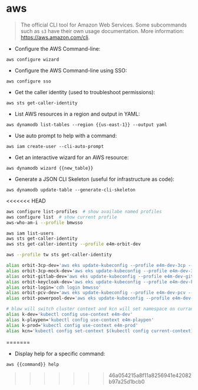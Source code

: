 # aws

> The official CLI tool for Amazon Web Services.
> Some subcommands such as `s3` have their own usage documentation.
> More information: <https://aws.amazon.com/cli>.

- Configure the AWS Command-line:

`aws configure wizard`

- Configure the AWS Command-line using SSO:

`aws configure sso`

- Get the caller identity (used to troubleshoot permissions):

`aws sts get-caller-identity`

- List AWS resources in a region and output in YAML:

`aws dynamodb list-tables --region {{us-east-1}} --output yaml`

- Use auto prompt to help with a command:

`aws iam create-user --cli-auto-prompt`

- Get an interactive wizard for an AWS resource:

`aws dynamodb wizard {{new_table}}`

- Generate a JSON CLI Skeleton (useful for infrastructure as code):

`aws dynamodb update-table --generate-cli-skeleton`

<<<<<<< HEAD

```bash
aws configure list-profiles  # show availabe named profiles
aws configure list  # show current profile
aws-who-am-i --profile bmwsso

aws iam list-users
aws sts get-caller-identity
aws sts get-caller-identity --profile e4m-orbit-dev

aws --profile tw sts get-caller-identity

alias orbit-3cp-dev='aws eks update-kubeconfig --profile e4m-dev-3cp --region eu-central-1 --name e4m-test'
alias orbit-3cp-mock-dev='aws eks update-kubeconfig --profile e4m-dev-3cp-mock --region eu-central-1 --name e4m-test'
alias orbit-gitlab-dev='aws eks update-kubeconfig --profile e4m-dev-gitlab --region eu-central-1 --name e4m-test'
alias orbit-keycloak-dev='aws eks update-kubeconfig --profile e4m-dev-keycloak --region eu-central-1 --name e4m-test'
alias orbit-login='cdh login bmwsso'
alias orbit-pcv-dev='aws eks update-kubeconfig --profile e4m-dev-pcv --region eu-central-1 --name e4m-test'
alias orbit-powerpool-dev='aws eks update-kubeconfig --profile e4m-dev-powerpool --region eu-central-1 --name e4m-test'

# blow will switch cluster context and kcn will set namespace on currant context
alias k-dev='kubectl config use-context e4m-dev'
alias k-playpen='kubectl config use-context e4m-playpen'
alias k-prod='kubectl config use-context e4m-prod'
alias kcn='kubectl config set-context $(kubectl config current-context) --namespace'
```
=======
- Display help for a specific command:

`aws {{command}} help`
>>>>>>> 46a054215a8f11a8256941e42082b97a25d1bcb0
